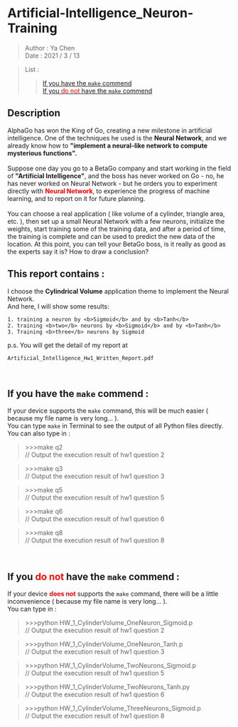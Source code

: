 # Artificial-Intelligence_Neuron-Training

> Author : Ya Chen <br>
> Date : 2021 / 3 / 13

> List : <br>
>
> > [If you have the `make` commend](https://github.com/Lyc1103/Artificial-Intelligence_Neuron-Training#if-you-have-the-make-commend-) <br> [If you <font color = "red">do not</font> have the `make` commend](https://github.com/Lyc1103/Artificial-Intelligence_Neuron-Training#if-you-do-not-have-the-make-commend-)

## Description

AlphaGo has won the King of Go, creating a new milestone in artificial intelligence. One of the techniques he used is the <b>Neural Network</b>, and we already know how to <b>"implement a neural-like network to compute mysterious functions".</b><br>
<br>
Suppose one day you go to a BetaGo company and start working in the field of <b>"Artificial Intelligence"</b>, and the boss has never worked on Go - no, he has never worked on Neural Network - but he orders you to experiment directly with <b><font color = "red">Neural Network</font></b>, to experience the progress of machine learning, and to report on it for future planning.<br>
<br>
You can choose a real application ( like volume of a cylinder, triangle area, etc. ), then set up a small Neural Network with a few neurons, initialize the weights, start training some of the training data, and after a period of time, the training is complete and can be used to predict the new data of the location. At this point, you can tell your BetaGo boss, is it really as good as the experts say it is? How to draw a conclusion?

## This report contains :

I choose the <b>Cylindrical Volume</b> application theme to implement the Neural Network.<br>
And here, I will show some results:

```
1. training a neuron by <b>Sigmoid</b> and by <b>Tanh</b>
2. training <b>two</b> neurons by <b>Sigmoid</b> and by <b>Tanh</b>
3. Training <b>three</b> neurons by Sigmoid
```

p.s. You will get the detail of my report at <br>

```
Artificial_Intelligence_Hw1_Written_Report.pdf
```

<br>

## If you have the `make` commend :

If your device supports the `make` command, this will be much easier ( because my file name is very long... ).<br>
You can type `make` in Terminal to see the output of all Python files directly.<br>
You can also type in :<br>

> <p>>>>make q2 <br>
> // Output the execution result of hw1 question 2 </p>

> <p>>>>make q3 <br>
> // Output the execution result of hw1 question 3 </p>

> <p>>>>make q5 <br>
> // Output the execution result of hw1 question 5 </p>

> <p>>>>make q6 <br>
> // Output the execution result of hw1 question 6 </p>

> <p>>>>make q8 <br>
> // Output the execution result of hw1 question 8 </p>

<br>

## If you <font color = "red">do not</font> have the `make` commend :

If your device <b><font color = "red">does not</font></b> supports the `make` command, there will be a little inconvenience ( because my file name is very long... ).<br>
You can type in :<br>

> <p>>>>python HW_1_CylinderVolume_OneNeuron_Sigmoid.p <br>
> // Output the execution result of hw1 question 2 </p>

> <p>>>>python HW_1_CylinderVolume_OneNeuron_Tanh.p  <br>
> // Output the execution result of hw1 question 3 </p>

> <p>>>>python HW_1_CylinderVolume_TwoNeurons_Sigmoid.p <br>
> // Output the execution result of hw1 question 5 </p>

> <p>>>>python HW_1_CylinderVolume_TwoNeurons_Tanh.py <br>
> // Output the execution result of hw1 question 6 </p>

> <p>>>>python HW_1_CylinderVolume_ThreeNeurons_Sigmoid.p <br>
> // Output the execution result of hw1 question 8 </p>
